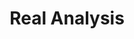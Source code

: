 ---
layout: toctree
title: Real Analysis
permalink: /blog/maths/real-analysis/
parent: /blog/maths/

previewchild: true
enumerategrandchild: true
previewgrandchild: true
---